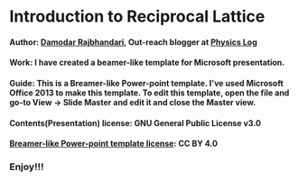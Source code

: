 # Introduction to Reciprocal Lattice
#### Author: [Damodar Rajbhandari](mailto:damicristi7@live.com), Out-reach blogger at [Physics Log](http://www.physicslog.com/)  
#### Work: I have created a beamer-like template for Microsoft presentation.
#### Guide: This is a Breamer-like Power-point template. I've used Microsoft Office 2013 to make this template. To edit this template, open the file and go-to View → Slide Master and edit it and close the Master view.
#### Contents(Presentation) license: GNU General Public License v3.0
#### [Breamer-like Power-point template license](https://figshare.com/articles/Beamer-like_Power-point_template/5286040): CC BY 4.0
### Enjoy!!!
